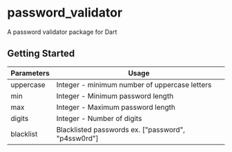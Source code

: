 # password_validator

A password validator package for Dart 

## Getting Started

| Parameters  | Usage       |
| ----------- | ----------------- |
| uppercase   | Integer - minimum number of uppercase letters      |
| min         | Integer - Minimum password length      |
| max         | Integer - Maximum password length |
| digits      | Integer - Number of digits |
| blacklist   | Blacklisted passwords ex. ["password", "p4ssw0rd"] |


